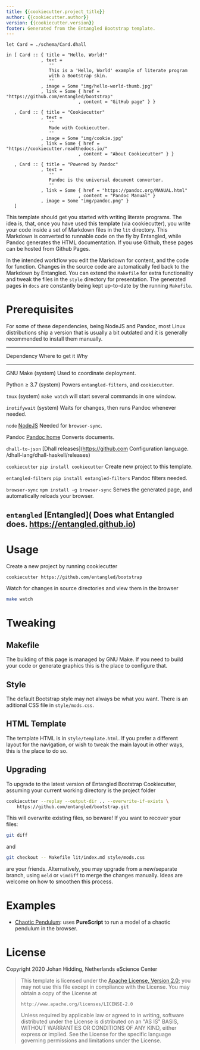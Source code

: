 ```yaml
---
title: {{cookiecutter.project_title}}
author: {{cookiecutter.author}}
version: {{cookiecutter.version}}
footer: Generated from the Entangled Bootstrap template.
---
```


``` {.dhall .bootstrap-card-deck}
let Card = ./schema/Card.dhall

in [ Card :: { title = "Hello, World!"
             , text =
                ''
                This is a 'Hello, World' example of literate program
                with a Bootstrap skin.
                ''
             , image = Some "img/hello-world-thumb.jpg"
             , link = Some { href = "https://github.com/entangled/bootstrap"
                           , content = "GitHub page" } }

   , Card :: { title = "Cookiecutter"
             , text =
                ''
                Made with Cookiecutter.
                ''
             , image = Some "img/cookie.jpg"
             , link = Some { href = "https://cookiecutter.readthedocs.io/"
                           , content = "About Cookiecutter" } }

   , Card :: { title = "Powered by Pandoc"
             , text =
                ''
                Pandoc is the universal document converter.
                ''
             , link = Some { href = "https://pandoc.org/MANUAL.html"
                           , content = "Pandoc Manual" }
             , image = Some "img/pandoc.png" }
   ]
```

This template should get you started with writing literate programs. The idea is, that, once you have used this template (via cookiecutter), you write your code inside a set of Markdown files in the `lit` directory. This Markdown is converted to runnable code on the fly by Entangled, while Pandoc generates the HTML documentation. If you use Github, these pages can be hosted from Github Pages.

In the intended workflow you edit the Markdown for content, and the code for function. Changes in the source code are automatically fed back to the Markdown by Entangled. You can extend the `Makefile` for extra functionality and tweak the files in the `style` directory for presentation. The generated pages in `docs` are constantly being kept up-to-date by the running `Makefile`.

# Prerequisites

For some of these dependencies, being NodeJS and Pandoc, most Linux distributions ship a version that is usually a bit outdated and it is generally recommended to install them manually.

-------------------------------------------------------------------------------------------------------------
Dependency            Where to get it                     Why 
--------------------- ----------------------------------- ---------------------------------------------------
GNU Make              (system)                            Used to coordinate deployment.

Python &ge; 3.7       (system)                            Powers `entangled-filters`, and `cookiecutter`.

`tmux`                (system)                            `make watch` will start several commands in one
                                                          window.

`inotifywait`         (system)                            Waits for changes, then runs Pandoc whenever
                                                          needed.

`node`                [NodeJS](https://nodejs.org/en/)    Needed for `browser-sync`.

Pandoc                [Pandoc home](https://pandoc.org/)  Converts documents.

`dhall-to-json`       [Dhall releases](https://github.com Configuration language.
                      /dhall-lang/dhall-haskell/releases)

`cookiecutter`        `pip install cookiecutter`          Create new project to this template.

`entangled-filters`   `pip install entangled-filters`     Pandoc filters needed.

`browser-sync`        `npm install -g browser-sync`       Serves the generated page, and automatically
                                                          reloads your browser.

`entangled`           [Entangled](                        Does what Entangled does.
                      https://entangled.github.io)
-------------------------------------------------------------------------------------------------------------

# Usage

Create a new project by running cookiecutter

```bash
cookiecutter https://github.com/entangled/bootstrap
```

Watch for changes in source directories and view them in the browser

```bash
make watch
```

# Tweaking

## Makefile

The building of this page is managed by GNU Make. If you need to build your code or generate graphics this is the place to configure that.

## Style

The default Bootstrap style may not always be what you want. There is an aditional CSS file in `style/mods.css`.

## HTML Template

The template HTML is in `style/template.html`. If you prefer a different layout for the navigation, or wish to tweak the main layout in other ways, this is the place to do so.

## Upgrading 

To upgrade to the latest version of Entangled Bootstrap Cookiecutter, assuming your current working directory is the project folder

```bash
cookiecutter --replay --output-dir .. --overwrite-if-exists \
    https://github.com/entangled/bootstrap.git
```

This will overwrite existing files, so beware! If you want to recover your files:

```bash
git diff
```

and 

```bash
git checkout -- Makefile lit/index.md style/mods.css
```

are your friends. Alternatively, you may upgrade from a new/separate branch, using `meld` or `vimdiff` to merge the changes manually. Ideas are welcome on how to smoothen this process.

# Examples

- [Chaotic Pendulum](https://jhidding.github.io/chaotic-pendulum): uses **PureScript** to run a model of a chaotic pendulum in the browser.

# License

Copyright 2020 Johan Hidding, Netherlands eScience Center

> This template is licensed under the [Apache License, Version 2.0](https://www.apache.org/licenses/LICENSE-2.0); you may not use this file except in compliance with the License.  You may obtain a copy of the License at
> 
>     http://www.apache.org/licenses/LICENSE-2.0
>
> Unless required by applicable law or agreed to in writing, software distributed under the License is distributed on an "AS IS" BASIS, WITHOUT WARRANTIES OR CONDITIONS OF ANY KIND, either express or implied.  See the License for the specific language governing permissions and limitations under the License.

